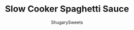 ---
layout: ../../layouts/MarkdownPostLayout.astro
title: Slow Cooker Spaghetti Sauce
author: ShugarySweets
pubDate: 2019-01-15
description: "Homemade spaghetti sauce is so easy to make in the slow cooker with a few pantry staples that you can make it fresh anytime you&#x27;re in the mood for a big plate of pasta. Sprinkle some parmesan on top and you have a budget friendly kid-approved dinner! "
image_url: https://www.shugarysweets.com/wp-content/uploads/2020/04/slow-cooker-spaghetti-sauce-2.jpg
tags: ["Main Dish","Italian"]
calories: 209
protein: 5
carbohydrates: 24
fats: 12
fiber: 5
ingredients: ["2 cans (28 ounce each) crushed tomatoes","1 can (6 ounce) tomato paste","1 yellow onion, diced","1 teaspoon garlic salt","1/2 teaspoon garlic powder","1 Tablespoon dried basil","2 teaspoons dried oregano","1 Tablespoon granulated sugar","1 1/2 teaspoons kosher salt","8 cranks fresh black peppercorns","12 frozen Rhode's white dinner rolls","1/2 cup butter","1 teaspoon garlic salt","1/2 teaspoon garlic powder","1/2 teaspoon kosher salt"]
serves: 8
time: "6 hours 10 minutes"
prepTime: "10 minutes"
instructions: ["For the sauce, mix all ingredients together in slow cooker. Cover, turn on low and heat for 8 hours. Serve immediately over pasta, or allow to cool and freeze in ziploc freezer bags.","For the knots, thaw dinner rolls on parchment paper for about two hours (until no longer frozen, but not risen). Roll each roll into about a 6 inch log, tie ends into a knot. Place each knot in a buttered, 9inch round baking pan (need two). Continue until all rolls in are the pan.","Cover rolls with plastic wrap and allow to double in size (about 3 hours).","Melt butter. Whisk in garlic powder and garlic salt. Pour over rolls. Bake in a 350 degree oven for 15-20 minutes. Remove and sprinkle with kosher salt. Serve and enjoy."]
nutrition: ["209 calories","24 grams carbohydrates","31 milligrams cholesterol","12 grams fat","5 grams fiber","5 grams protein","7 grams saturated fat","1470 milligrams sodium","14 grams sugar","0 grams trans fat","4 grams unsaturated fat"]
---